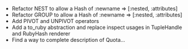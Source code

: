 * Refactor NEST to allow a Hash of :newname => [:nested, :attributes]
* Refactor GROUP to allow a Hash of :newname => [:nested, :attributes]
* Add PIVOT and UNPIVOT operators
* Add a to_ruby abstraction and replace inspect usages in TupleHandle and
  RubyHash renderer
* Find a way to complete description of Quota...  